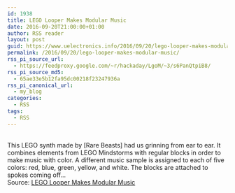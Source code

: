 ```yaml
---
id: 1938
title: LEGO Looper Makes Modular Music
date: 2016-09-20T21:00:00+01:00
author: RSS reader
layout: post
guid: https://www.uelectronics.info/2016/09/20/lego-looper-makes-modular-music/
permalink: /2016/09/20/lego-looper-makes-modular-music/
rss_pi_source_url:
  - https://feedproxy.google.com/~r/hackaday/LgoM/~3/s6PanQtpiB8/
rss_pi_source_md5:
  - 65ae33e5b12fa95dc00218f23247936a
rss_pi_canonical_url:
  - my_blog
categories:
  - RSS
tags:
  - RSS
---
```

&#013;  
This LEGO synth made by [Rare Beasts] had us grinning from ear to ear. It combines elements from LEGO Mindstorms with regular blocks in order to make music with color. A different music sample is assigned to each of five colors: red, blue, green, yellow, and white. The blocks are attached to spokes coming off…&#013;  
Source: <a href="https://feedproxy.google.com/~r/hackaday/LgoM/~3/s6PanQtpiB8/" target="_blank">LEGO Looper Makes Modular Music</a>